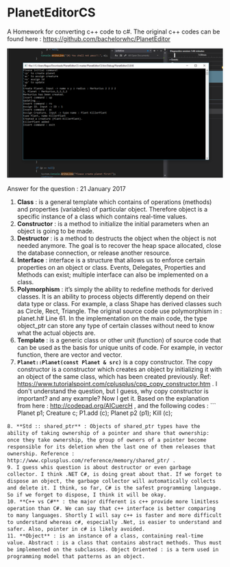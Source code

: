 # PlanetEditorCS
A Homework for converting c++ code to c#. 
The original c++ codes can be found here : https://github.com/bachelorwhc/PlanetEditor 

![Screenshot of the program](https://github.com/kertaskids/PlanetEditorCS/blob/master/Conversion%20HW.png)

Answer for the question : 
21 January 2017
 
1.  **Class** : is a general template which contains of operations (methods) and properties (variables) of particular object. Therefore object is a specific instance of a class which contains real-time values. 
2. **Constructor** : is a method to initialize the initial parameters when an object is going to be made. 
3. **Destructor** : is a method to destructs the object when the object is not needed anymore. The goal is to recover the heap space allocated, close the database connection, or release another resource.
4. **Interface** : interface is a structure that allows us to enforce certain properties on an object or class. Events, Delegates, Properties and Methods can exist; multiple interface can also be implemented on a class. 
5. **Polymorphism** : it’s simply the ability to redefine methods for derived classes. It is an ability to process objects differently depend on their data type or class. For example, a class Shape has derived classes such as Circle, Rect, Triangle. The original source code use polymorphism in : planet.h# Line 61. In the implementation on the main code, the type object_ptr can store any type of certain classes without need to know what the actual objects are. 
6. **Template** : is a generic class or other unit (function) of source code that can be used as the basis for unique units of code. For example, in vector function, there are vector<int> and vector<float>. 
7. **```Planet::Planet(const Planet & src)```** is a copy constructor. The copy constructor is a constructor which creates an object by initializing it with an object of the same class, which has been created previously. Ref: https://www.tutorialspoint.com/cplusplus/cpp_copy_constructor.htm . I don't understand the question, but I guess, why copy constructor is important? and any example? Now I get it. Based on the explanation from here : http://codepad.org/AICuercH , and the following codes : ```
Planet p1;
Creature c;
P1.add (c);
Planet p2 (p1);
Kill (c);
``` According to that codes, the c inside the planet p2 will be deleted. Because the planet p2 duplicates only the pointers, not exactly the objects. 
8. **Std :: shared_ptr** : Objects of shared_ptr types have the ability of taking ownership of a pointer and share that ownership: once they take ownership, the group of owners of a pointer become responsible for its deletion when the last one of them releases that ownership. Reference : http://www.cplusplus.com/reference/memory/shared_ptr/ . 
9. I guess whis question is about destructor or even garbage collector. I think .NET C#, is doing great about that. If we forget to dispose an object, the garbage collector will automatically collects and delete it. I think, so far, C# is the safest programming language. So if we forget to dispose, I think it will be okay.
10. **C++ vs C#** : the major different is c++ provide more limitless operation than C#. We can say that c++ interface is better comparing to many languages. Shortly I will say c++ is faster and more difficult to understand whereas c#, especially .Net, is easier to understand and safer. Also, pointer in c# is likely avoided. 
11. **Object** : is an instance of a class, containing real-time value. Abstract : is a class that contains abstract methods. Thus must be implemented on the subclasses. Object Oriented : is a term used in programming model that patterns as an object. 
